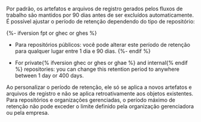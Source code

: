 Por padrão, os artefatos e arquivos de registro gerados pelos fluxos de trabalho são mantidos por 90 dias antes de ser excluídos automaticamente. É possível ajustar o período de retenção dependendo do tipo de repositório:

{%- ifversion fpt or ghec or ghes %}
- Para repositórios públicos: você pode alterar este período de retenção para qualquer lugar entre 1 dia e 90 dias.
{%- endif %}

- For private{% ifversion ghec or ghes or ghae %} and internal{% endif %} repositories: you can change this retention period to anywhere between 1 day or 400 days.

Ao personalizar o período de retenção, ele só se aplica a novos artefatos e arquivos de registro e não se aplica retroativamente aos objetos existentes. Para repositórios e organizações gerenciadas, o período máximo de retenção não pode exceder o limite definido pela organização gerenciadora ou pela empresa.
